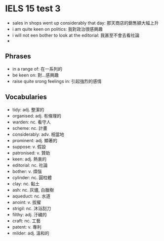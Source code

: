 # IELS 15 test 3

- sales in shops went up considerably that day: 那天商店的銷售額大幅上升
- i am quite keen on politics: 我對政治很感興趣
- i will not een bother to look at the editorial: 我甚至不會去看社論
- 

## Phrases

- in a range of: 在一系列的
- be keen on: 對...感興趣
- raise quite srong feelings in: 引起強烈的感情

## Vocabularies

- tidy: adj. 整潔的
- organised: adj. 有條理的
- warden: nc. 看守人
- scheme: nc. 計畫
- considerably: adv. 相當地
- prominent: adj. 顯著的
- suppose: v. 假設
- patronised: v. 贊助
- keen: adj. 熱衷的
- editorial: nc. 社論
- bother: v. 煩惱
- cylinder: nc. 圓柱體
- clay: nc. 黏土
- ash: nc. 灰燼, 白臘樹
- aqueduct: nc. 水道
- anoint: v. 拔擢
- strigil: nc. 沐浴刮刀
- filthy: adj. 汙穢的
- craft: nc. 工藝
- patent: v. 專利
- milder: adj. 溫和的